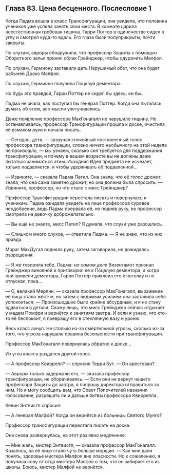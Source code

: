 ﻿## Глава 83. Цена бесценного. Послесловие 1

Когда Падма вошла в класс Трансфигурации, она увидела, что половина учеников уже успела занять свои места. В комнате царила неестественная гробовая тишина. Гарри Поттер в одиночестве сидел в углу и смотрел куда-то вдаль. Его глаза были полуприкрыты, почти закрыты.

По слухам, авроры обнаружили, что профессор Защиты с помощью Оборотного зелья принял облик Грейнджер, чтобы одурачить Малфоя.

По слухам, Гермиону заставили дать Нерушимый обет, что она будет рабыней Драко Малфоя.

По слухам, Гермиона получила Поцелуй дементора.

Но будь *это* правдой, Гарри Поттер не сидел бы здесь, он бы...

Падма не знала, как поступил бы генерал Поттер. Когда она пыталась думать об этом, все мысли улетучивались.

Даже появление профессора МакГонагалл не нарушило тишину. Не останавливаясь, профессор Трансфигурации прошла к доске, очистила её взмахом руки и начала писать.

— Сегодня, дети, — зазвучал спокойный поставленный голос профессора трансфигурации, словно ничего необычного на этой неделе не произошло, — мы узнаем, сколько сил требуется для поддержания трансфигурации, и почему в вашем возрасте вы не должны даже пытаться заниматься этим. Исходная Идея предмета не исчезает, только подавляется, и чтобы удерживать её подавленной...

— Извините, — сказала Падма Патил. Она знала, что её голос дрожит, знала, что она сама заметно дрожит, но она должна была спросить. — Извините, профессор, но что стало с мисс Грейнджер?

Профессор Трансфигурации перестала писать и повернулась к ученикам. Падма ожидала увидеть на лице профессора суровое неодобрение, ведь Падма прервала её, не подняв руку, но профессор смотрела на девочку доброжелательно.

— Вы ещё не знаете, мисс Патил? Я думала, что слухи уже разошлись.

— Слишком много слухов, — ответила Падма. — Я не знаю, что из них правда.

Мораг МакДугал подняла руку, затем заговорила, не дожидаясь разрешения:

— Я же говорила тебе, Падма: *на самом деле* Визенгамот признал Грейнджер виновной и приговорил её к Поцелую дементора, а когда они привели дементора, Гарри Поттер приклеил его к потолку и не отпускал, пока...

— О, великий Мерлин, — сказала профессор МакГонагалл, выражение её лица стало жёстче, но затем с видимым усилием она заставила себя успокоиться. — Произошедшее было крайне абсурдным, и я не стану вдаваться в детали. Скажу лишь, что мисс Грейнджер сейчас отдыхает у мадам Помфри и вернётся к занятиям завтра. И если я узнаю, что кто-то её беспокоит, я превращу его в стеклянную вазу и уроню.

Весь класс ахнул. Не столько из-за смертельной угрозы, сколько из-за того, что угроза нарушала правила безопасности при трансфигурации.

Профессор МакГонагалл повернулась обратно к доске...

Из угла класса раздался другой голос.

— А профессор Квиррелл? — спросил Терри Бут. — Он арестован?

— Авроры только задержали его, — сказала профессор трансфигурации, не оборачиваясь. — Если они не вернут нашего профессора Защиты до завтра, я попрошу директора отправиться за ним. Но я могу сообщить вам, что Совет Попечителей назначил голосование, разрешать ли и дальше битвы профессора Квиррелла.

Кевин Энтвистл спросил:

— А генерал Малфой? Когда он вернётся из больницы Святого Мунго?

Профессор трансфигурации перестала писать на доске.

Она снова развернулась, на этот раз явно медленнее:

— Мне жаль, мистер Энтвистл, — сказала профессор МакГонагалл. Казалось, на её лице стало чуть больше морщин. — Как мне дали понять, здоровье мистера Малфоя вне опасности. Но к сожалению, я получила сову от отца мистера Малфоя о том, что он забирает его из школы. Боюсь, мистер Малфой не вернётся.

